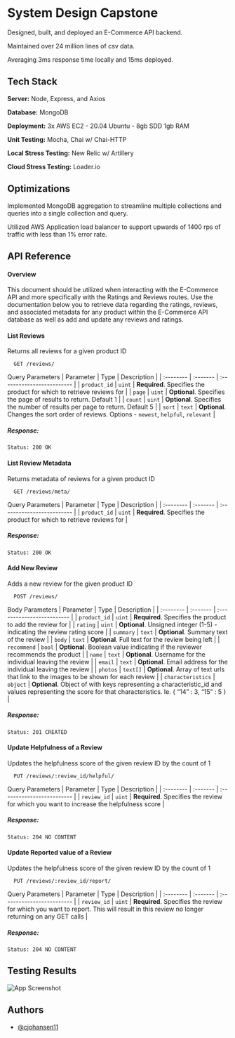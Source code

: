 
# System Design Capstone

Designed, built, and deployed an E-Commerce API backend. 

Maintained over 24 million lines of csv data.

Averaging 3ms response time locally and 15ms deployed.
## Tech Stack

**Server:** Node, Express, and Axios

**Database:** MongoDB

**Deployment:** 3x AWS EC2 - 20.04 Ubuntu - 8gb SDD 1gb RAM

**Unit Testing:** Mocha, Chai w/ Chai-HTTP

**Local Stress Testing:** New Relic w/ Artillery

**Cloud Stress Testing:** Loader.io
## Optimizations

Implemented MongoDB aggregation to streamline multiple collections and queries into a single collection and query. 

Utilized AWS Application load balancer to support upwards of 1400 rps of traffic with less than 1% error rate. 


## API Reference

#### Overview
This document should be utilized when interacting with the E-Commerce API and more specifically with the Ratings and Reviews routes. Use the documentation below you to retrieve data regarding the ratings, reviews, and associated metadata for any product within the E-Commerce API database as well as add and update any reviews and ratings. 

#### List Reviews
Returns all reviews for a given product ID

```http
  GET /reviews/
```

Query Parameters
| Parameter | Type     | Description                |
| :-------- | :------- | :------------------------- |
| `product_id` | `uint` | **Required**. Specifies the product for which to retrieve reviews for |
| `page` | `uint` | **Optional**. Specifies the page of results to return. Default 1 |
| `count` | `uint` | **Optional**. Specifies the number of results per page to return. Default 5 |
| `sort` | `text` | **Optional**. Changes the sort order of reviews. Options - `newest`, `helpful`, `relevant` |

##### Response:
```http
Status: 200 OK
```

#### List Review Metadata
Returns metadata of reviews for a given product ID

```http
  GET /reviews/meta/
```

Query Parameters
| Parameter | Type     | Description                |
| :-------- | :------- | :------------------------- |
| `product_id` | `uint` | **Required**. Specifies the product for which to retrieve reviews for |

##### Response:
```http
Status: 200 OK
```

#### Add New Review
Adds a new review for the given product ID

```http
  POST /reviews/
```

Body Parameters
| Parameter | Type     | Description                |
| :-------- | :------- | :------------------------- |
| `product_id` | `uint` | **Required**. Specifies the product to add the review for |
| `rating` | `uint` | **Optional**. Unsigned integer (1-5) - indicating the review rating score |
| `summary` | `text` | **Optional**. Summary text of the review |
| `body` | `text` | **Optional**. Full text for the review being left |
| `recommend` | `bool` | **Optional**. Boolean value indicating if the reviewer recommends the product |
| `name` | `text` | **Optional**. Username for the individual leaving the review |
| `email` | `text` | **Optional**. Email address for the individual leaving the review |
| `photos` | `text[]` | **Optional**. Array of text urls that link to the images to be shown for each review |
| `characteristics` | `object` | **Optional**. Object of with keys representing a characteristic_id and values representing the score for that characteristics. Ie. { “14” : 3, “15” : 5 } |

##### Response:
```http
Status: 201 CREATED
```

#### Update Helpfulness of a Review
Updates the helpfulness score of the given review ID by the count of 1

```http
  PUT /reviews/:review_id/helpful/
```

Query Parameters
| Parameter | Type     | Description                |
| :-------- | :------- | :------------------------- |
| `review_id` | `uint` | **Required**. Specifies the review for which you want to increase the helpfulness score |

##### Response:
```http
Status: 204 NO CONTENT
```

#### Update Reported value of a Review
Updates the helpfulness score of the given review ID by the count of 1

```http
  PUT /reviews/:review_id/report/
```

Query Parameters
| Parameter | Type     | Description                |
| :-------- | :------- | :------------------------- |
| `review_id` | `uint` | **Required**. Specifies the review for which you want to report. This will result in this review no longer returning on any GET calls |

##### Response:
```http
Status: 204 NO CONTENT
```
  
## Testing Results

![App Screenshot](https://github.com/SDC-Jupiter/Ratings_Reviews_API/blob/main/readme_data/test_data.jpeg)

  
## Authors

- [@cjohansen11](https://www.github.com/cjohansen11)

  
